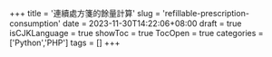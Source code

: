 +++
title = '連續處方箋的餘量計算'
slug = 'refillable-prescription-consumption'
date = 2023-11-30T14:22:06+08:00
draft = true
isCJKLanguage = true
showToc = true
TocOpen = true
categories = ['Python','PHP']
tags = []
+++
